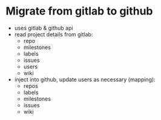 # Migrate from gitlab to github

- uses gitlab &amp; github api
- read project details from gitlab:
  - repo
  - milestones
  - labels
  - issues
  - users
  - wiki
- inject into github, update users as necessary (mapping):
  - repos
  - labels
  - milestones
  - issues
  - wiki
